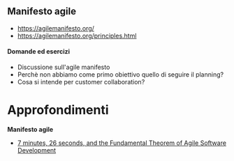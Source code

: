 Manifesto agile
---------------

- https://agilemanifesto.org/
- https://agilemanifesto.org/principles.html

#### Domande ed esercizi
 - Discussione sull'agile manifesto
 - Perchè non abbiamo come primo obiettivo quello di seguire il planning?
 - Cosa si intende per customer collaboration?

 Approfondimenti
 ===============

 **Manifesto agile**
 - [7 minutes, 26 seconds, and the Fundamental Theorem of Agile Software Development](https://www.youtube.com/watch?v=WSes_PexXcA)
